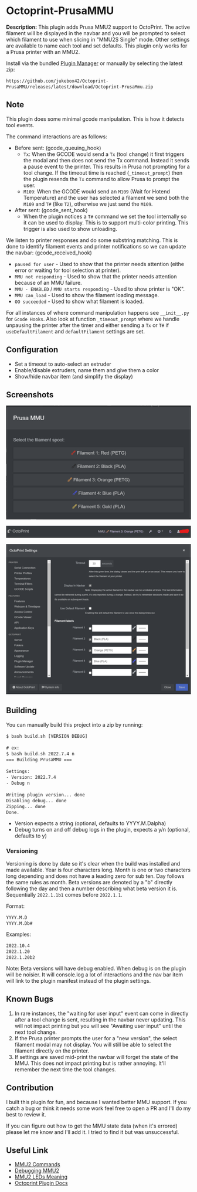 # Octoprint-PrusaMMU

**Description:** This plugin adds Prusa MMU2 support to OctoPrint. The active filament will be
displayed in the navbar and you will be prompted to select which filament to use when slicing in
"MMU2S Single" mode. Other settings are available to name each tool and set defaults. This plugin
only works for a Prusa printer with an MMU2.

Install via the bundled [Plugin Manager](https://docs.octoprint.org/en/master/bundledplugins/pluginmanager.html)
or manually by selecting the latest zip:

    https://github.com/jukebox42/Octoprint-PrusaMMU/releases/latest/download/Octoprint-PrusaMmu.zip

## Note

This plugin does some minimal gcode manipulation. This is how it detects tool events.

The command interactions are as follows:
- Before sent: (gcode_queuing_hook)
  - `Tx`: When the GCODE would send a `Tx` (tool change) it first triggers the modal and then does
    not send the Tx command. Instead it sends a pause event to the printer. This results in Prusa
    not prompting for a tool change. If the timeout time is reached (`_timeout_prompt`) then the
    plugin resends the `Tx` command to allow Prusa to prompt the user.
  - `M109`: When the GCODE would send an `M109` (Wait for Hotend Temperature) and the user
    has selected a filament we send both the `M109` and `T#` (like `T2`), otherwise we just send the
    `M109`.
- After sent: (gcode_sent_hook)
  - When the plugin notices a `T#` command we set the tool internally so it can be used to
    display. This is to support multi-color printing. This trigger is also used to show unloading.

We listen to printer responses and do some substring matching. This is done to identify filament
events and printer notifications so we can update the navbar: (gcode_received_hook)
  - `paused for user` - Used to show that the printer needs attention (eithe error or waiting for
    tool selection at printer).
  - `MMU not responding` -  Used to show that the printer needs attention because of an MMU failure.
  - `MMU - ENABLED` / `MMU starts responding` - Used to show printer is "OK".
  - `MMU can_load` - Used to show the filament loading message.
  - `OO succeeded` - Used to show what filament is loaded.

For all instances of where command manipulation happens see `__init__.py` for `Gcode Hooks`. Also
look at function `_timeout_prompt` where we handle unpausing the printer after the timer and either
sending a `Tx` or `T#` if `useDefaultFilament` and `defaultFilament` settings are set.

## Configuration

- Set a timeout to auto-select an extruder
- Enable/disable extruders, name them and give them a color
- Show/hide navbar item (and simplify the display)

## Screenshots

![Modal](/screenshots/modal.png)

![Navbar](/screenshots/nav.png)

![Settings](/screenshots/settings.png)

## Building

You can manually build this project into a zip by running:
```
$ bash build.sh [VERSION DEBUG]

# ex:
$ bash build.sh 2022.7.4 n
=== Building PrusaMMU ===

Settings:
- Version: 2022.7.4
- Debug n

Writing plugin version... done
Disabling debug... done
Zipping... done
Done.
```

- Version expects a string (optional, defaults to YYYY.M.Dalpha)
- Debug turns on and off debug logs in the plugin, expects a y/n (optional, defaults to y)

### Versioning

Versioning is done by date so it's clear when the build was installed and made available. Year is
four characters long. Month is one or two characters long depending and does not have a leading zero
for sub ten. Day follows the same rules as month. Beta versions are denoted by a "b" directly
following the day and then a number describing what beta version it is. Sequentially `2022.1.1b1`
comes before `2022.1.1`.

Format:
```
YYYY.M.D
YYYY.M.Db#
```

Examples:
```
2022.10.4
2022.1.20
2022.1.20b2
```

Note: Beta versions will have debug enabled. When debug is on the plugin will be noisier. It will
console.log a lot of interactions and the nav bar item will link to the plugin manifest instead of
the plugin settings.

## Known Bugs

1. In rare instances, the "waiting for user input" event can come in directly after a tool change is
   sent, resulting in the navbar never updating. This will not impact printing but you will see
   "Awaiting user input" until the next tool change.
1. If the Prusa printer prompts the user for a "new version", the select filament modal may not
   display. You will still be able to select the filament directly on the printer.
1. If settings are saved mid-print the navbar will forget the state of the MMU. This does not impact
   printing but is rather annoying. It'll remember the next time the tool changes.

## Contribution

I built this plugin for fun, and because I wanted better MMU support. If you catch a bug or think it
needs some work feel free to open a PR and I'll do my best to review it.

If you can figure out how to get the MMU state data (when it's errored) please let me know and I'll
add it. I tried to find it but was unsuccessful.

## Useful Link
- [MMU2 Commands](https://cfl.prusa3d.com/display/PI3M3/MMU2+commands)
- [Debugging MMU2](https://revilor.github.io/MMU2-Marlin/debugging.html)
- [MMU2 LEDs Meaning](https://help.prusa3d.com/article/mmu2s-leds-meaning_2187#red-light)
- [Octoprint Plugin Docs](https://docs.octoprint.org/en/master/plugins/mixins.html)